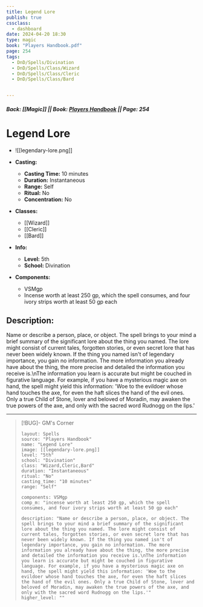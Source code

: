 ```yaml
---
title: Legend Lore
publish: true
cssclass:
  - dashboard
date: 2024-04-20 18:30
type: magic
book: "Players Handbook.pdf"
page: 254
tags:
  - DnD/Spells/Divination
  - DnD/Spells/Class/Wizard
  - DnD/Spells/Class/Cleric
  - DnD/Spells/Class/Bard


---
```


##### Back: [[Magic]] || Book: [Players Handbook](https://drive.google.com/drive/folders/1O5bhpYizcIT5xxAoLOuzCRht_PVS7VSG?usp=sharing) || Page: 254

# Legend Lore
- ![[legendary-lore.png]]
- **Casting:**
    - **Casting Time:** 10 minutes
    - **Duration:** Instantaneous
    - **Range:** Self
    - **Ritual:** No
    - **Concentration:** No
- **Classes:**
    - [[Wizard]]
    - [[Cleric]]
    - [[Bard]]

- **Info:**
    - **Level:** 5th
    - **School:** Divination
- **Components:**
    - VSMgp
    - Incense worth at least 250 gp, which the spell consumes, and four ivory strips worth at least 50 gp each

## Description:
Name or describe a person, place, or object. The spell brings to your mind a brief summary of the significant lore about the thing you named. The lore might consist of current tales, forgotten stories, or even secret lore that has never been widely known. If the thing you named isn't of legendary importance, you gain no information. The more information you already have about the thing, the more precise and detailed the information you receive is.\nThe information you learn is accurate but might be couched in figurative language. For example, if you have a mysterious magic axe on hand, the spell might yield this information: 'Woe to the evildoer whose hand touches the axe, for even the haft slices the hand of the evil ones. Only a true Child of Stone, lover and beloved of Moradin, may awaken the true powers of the axe, and only with the sacred word Rudnogg on the lips.'



---

> [!BUG]- GM's Corner
>
> ```statblock
> layout: Spells
> source: "Players Handbook"
> name: "Legend Lore"
> image: [[legendary-lore.png]]
> level: "5th"
> school: "Divination"
> class: "Wizard,Cleric,Bard"
> duration: "Instantaneous"
> ritual: "No"
> casting_time: "10 minutes"
> range: "Self"
>
> components: VSMgp
> comp_m: "incense worth at least 250 gp, which the spell consumes, and four ivory strips worth at least 50 gp each"
>
> description: "Name or describe a person, place, or object. The spell brings to your mind a brief summary of the significant lore about the thing you named. The lore might consist of current tales, forgotten stories, or even secret lore that has never been widely known. If the thing you named isn't of legendary importance, you gain no information. The more information you already have about the thing, the more precise and detailed the information you receive is.\nThe information you learn is accurate but might be couched in figurative language. For example, if you have a mysterious magic axe on hand, the spell might yield this information: 'Woe to the evildoer whose hand touches the axe, for even the haft slices the hand of the evil ones. Only a true Child of Stone, lover and beloved of Moradin, may awaken the true powers of the axe, and only with the sacred word Rudnogg on the lips.'"
> higher_level: ""
> ```
